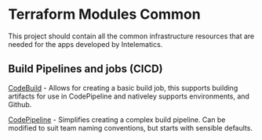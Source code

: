 # Terraform Modules Common

This project should contain all the common infrastructure resources that are needed for the apps developed by Intelematics.

## Build Pipelines and jobs (CICD)
[CodeBuild](codebuild/README.md) - Allows for creating a basic build job, this supports building artifacts for use in CodePipeline and nativeley supports environments, and Github.

[CodePipeline](codepipeline/README.md) - Simplifies creating a complex build pipeline.  Can be modified to suit team naming conventions, but starts with sensible defaults. 

